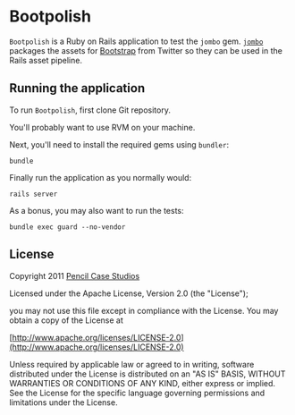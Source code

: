 # Bootpolish

`Bootpolish` is a Ruby on Rails application to test the `jombo` gem. [`jombo`](http://github.com/smaboshe/jombo) packages the assets for [Bootstrap](http://twitter.github.com/bootstrap/) from Twitter so they can be used in the Rails asset pipeline.

## Running the application

To run `Bootpolish`, first clone Git repository.

You'll probably want to use RVM on your machine.


Next, you'll need to install the required gems using `bundler`:

	bundle

Finally run the application as you normally would:

	rails server

As a bonus, you may also want to run the tests:

	bundle exec guard --no-vendor


## License

Copyright 2011 [Pencil Case Studios](http://pencilcasestudios.com)

Licensed under the Apache License, Version 2.0 (the "License");

you may not use this file except in compliance with the License.
You may obtain a copy of the License at

[http://www.apache.org/licenses/LICENSE-2.0](http://www.apache.org/licenses/LICENSE-2.0)

Unless required by applicable law or agreed to in writing, software
distributed under the License is distributed on an "AS IS" BASIS,
WITHOUT WARRANTIES OR CONDITIONS OF ANY KIND, either express or implied.
See the License for the specific language governing permissions and
limitations under the License.
